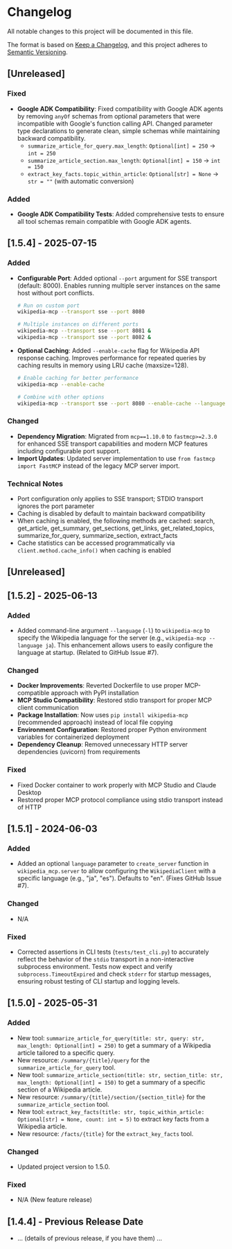 # Changelog

All notable changes to this project will be documented in this file.

The format is based on [Keep a Changelog](https://keepachangelog.com/en/1.0.0/),
and this project adheres to [Semantic Versioning](https://semver.org/spec/v2.0.0.html).

## [Unreleased]

### Fixed
- **Google ADK Compatibility**: Fixed compatibility with Google ADK agents by removing `anyOf` schemas from optional parameters that were incompatible with Google's function calling API. Changed parameter type declarations to generate clean, simple schemas while maintaining backward compatibility.
  - `summarize_article_for_query.max_length`: `Optional[int] = 250` → `int = 250`
  - `summarize_article_section.max_length`: `Optional[int] = 150` → `int = 150`
  - `extract_key_facts.topic_within_article`: `Optional[str] = None` → `str = ""` (with automatic conversion)

### Added
- **Google ADK Compatibility Tests**: Added comprehensive tests to ensure all tool schemas remain compatible with Google ADK agents.

## [1.5.4] - 2025-07-15

### Added
- **Configurable Port**: Added optional `--port` argument for SSE transport (default: 8000). Enables running multiple server instances on the same host without port conflicts.
  ```bash
  # Run on custom port
  wikipedia-mcp --transport sse --port 8080
  
  # Multiple instances on different ports
  wikipedia-mcp --transport sse --port 8081 &
  wikipedia-mcp --transport sse --port 8082 &
  ```

- **Optional Caching**: Added `--enable-cache` flag for Wikipedia API response caching. Improves performance for repeated queries by caching results in memory using LRU cache (maxsize=128).
  ```bash
  # Enable caching for better performance
  wikipedia-mcp --enable-cache
  
  # Combine with other options
  wikipedia-mcp --transport sse --port 8080 --enable-cache --language ja
  ```

### Changed
- **Dependency Migration**: Migrated from `mcp==1.10.0` to `fastmcp>=2.3.0` for enhanced SSE transport capabilities and modern MCP features including configurable port support.
- **Import Updates**: Updated server implementation to use `from fastmcp import FastMCP` instead of the legacy MCP server import.

### Technical Notes
- Port configuration only applies to SSE transport; STDIO transport ignores the port parameter
- Caching is disabled by default to maintain backward compatibility
- When caching is enabled, the following methods are cached: search, get_article, get_summary, get_sections, get_links, get_related_topics, summarize_for_query, summarize_section, extract_facts
- Cache statistics can be accessed programmatically via `client.method.cache_info()` when caching is enabled

## [Unreleased]

## [1.5.2] - 2025-06-13

### Added
- Added command-line argument `--language` (`-l`) to `wikipedia-mcp` to specify the Wikipedia language for the server (e.g., `wikipedia-mcp --language ja`). This enhancement allows users to easily configure the language at startup. (Related to GitHub Issue #7).

### Changed
- **Docker Improvements**: Reverted Dockerfile to use proper MCP-compatible approach with PyPI installation
- **MCP Studio Compatibility**: Restored stdio transport for proper MCP client communication
- **Package Installation**: Now uses `pip install wikipedia-mcp` (recommended approach) instead of local file copying
- **Environment Configuration**: Restored proper Python environment variables for containerized deployment
- **Dependency Cleanup**: Removed unnecessary HTTP server dependencies (uvicorn) from requirements

### Fixed
- Fixed Docker container to work properly with MCP Studio and Claude Desktop
- Restored proper MCP protocol compliance using stdio transport instead of HTTP

## [1.5.1] - 2024-06-03

### Added
- Added an optional `language` parameter to `create_server` function in `wikipedia_mcp.server` to allow configuring the `WikipediaClient` with a specific language (e.g., "ja", "es"). Defaults to "en". (Fixes GitHub Issue #7).

### Changed
- N/A

### Fixed
- Corrected assertions in CLI tests (`tests/test_cli.py`) to accurately reflect the behavior of the `stdio` transport in a non-interactive subprocess environment. Tests now expect and verify `subprocess.TimeoutExpired` and check `stderr` for startup messages, ensuring robust testing of CLI startup and logging levels.

## [1.5.0] - 2025-05-31

### Added
- New tool: `summarize_article_for_query(title: str, query: str, max_length: Optional[int] = 250)` to get a summary of a Wikipedia article tailored to a specific query.
- New resource: `/summary/{title}/query` for the `summarize_article_for_query` tool.
- New tool: `summarize_article_section(title: str, section_title: str, max_length: Optional[int] = 150)` to get a summary of a specific section of a Wikipedia article.
- New resource: `/summary/{title}/section/{section_title}` for the `summarize_article_section` tool.
- New tool: `extract_key_facts(title: str, topic_within_article: Optional[str] = None, count: int = 5)` to extract key facts from a Wikipedia article.
- New resource: `/facts/{title}` for the `extract_key_facts` tool.

### Changed
- Updated project version to 1.5.0.

### Fixed
- N/A (New feature release)

## [1.4.4] - Previous Release Date
- ... (details of previous release, if you have them) ... 